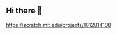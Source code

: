 ## Hi there 👋

<!--
**agathagarciaa/agathagarciaa** is a ✨ _special_ ✨ repository because its `README.md` (this file) appears on your GitHub profile.


Estou no estudando no Alura
Estou me desenvolveno em diversas coisas e espero me aprofundar cada vez mais 
Uso este espaço para me concentrar mais
Pronomes: Ela/Dela 
BEM VINDO AO MEU PERFIL 😄 
-->
https://scratch.mit.edu/projects/1012814108
